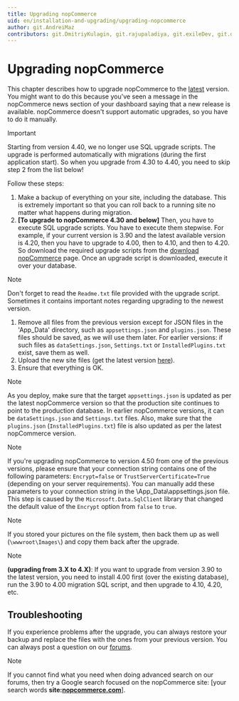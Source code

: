```yaml
---
title: Upgrading nopCommerce
uid: en/installation-and-upgrading/upgrading-nopcommerce
author: git.AndreiMaz
contributors: git.DmitriyKulagin, git.rajupaladiya, git.exileDev, git.dunaenko
---
```


# Upgrading nopCommerce

This chapter describes how to upgrade nopCommerce to the [latest](https://www.nopcommerce.com/download-nopcommerce) version. You might want to do this because you've seen a message in the nopCommerce news section of your dashboard saying that a new release is available. nopCommerce doesn't support automatic upgrades, so you have to do it manually.

> [!IMPORTANT]
>
> Starting from version 4.40, we no longer use SQL upgrade scripts. The upgrade is performed automatically with migrations (during the first application start). So when you upgrade from 4.30 to 4.40, you need to skip step 2 from the list below!

Follow these steps:

1. Make a backup of everything on your site, including the database. This is extremely important so that you can roll back to a running site no matter what happens during migration.
1. **[To upgrade to nopCommerce 4.30 and below]** Then, you have to execute SQL upgrade scripts. You have to execute them stepwise. For example, if your current version is 3.90 and the latest available version is 4.20, then you have to upgrade to 4.00, then to 4.10, and then to 4.20. So download the required upgrade scripts from the [download nopCommerce](https://www.nopcommerce.com/download-nopcommerce) page. Once an upgrade script is downloaded, execute it over your database.

  > [!NOTE]
  >
  > Don't forget to read the `Readme.txt` file provided with the upgrade script. Sometimes it contains important notes regarding upgrading to the newest version.

1. Remove all files from the previous version except for JSON files in the 'App_Data' directory, such as `appsettings.json` and  `plugins.json`. These files should be saved, as we will use them later. For earlier versions: if such files as `dataSettings.json`, `Settings.txt` or `InstalledPlugins.txt` exist, save them as well.
1. Upload the new site files (get the latest version [here](https://www.nopcommerce.com/download-nopcommerce)).
1. Ensure that everything is OK.

> [!NOTE]
>
> As you deploy, make sure that the target `appsettings.json` is updated as per the latest nopCommerce version so that the production site continues to point to the production database. In earlier nopCommerce versions, it can be `dataSettings.json` and `Settings.txt` files. Also, make sure that the `plugins.json` (`InstalledPlugins.txt`) file is also updated as per the latest nopCommerce version.

> [!NOTE]
>If you're upgrading nopCommerce to version 4.50 from one of the previous versions, please ensure that your connection string contains one of the following parameters: `Encrypt=false` or `TrustServerCertificate=True` (depending on your server requirements). You can manually add these parameters to your connection string in the \App_Data\appsettings.json file. This step is caused by the `Microsoft.Data.SqlClient` library that changed the default value of the `Encrypt` option from `false` to `true`.

> [!NOTE]
> If you stored your pictures on the file system, then back them up as well (`\wwwroot\Images\`) and copy them back after the upgrade.

> [!NOTE]
> **(upgrading from 3.X to 4.X)**: If you want to upgrade from version 3.90 to the latest version, you need to install 4.00 first (over the existing database), run the 3.90 to 4.00 migration SQL script, and then upgrade to 4.10, 4.20, etc.

## Troubleshooting

If you experience problems after the upgrade, you can always restore your backup and replace the files with the ones from your previous version. You can always post a question on our [forums](https://www.nopcommerce.com/boards/).

> [!Note]
>
> If you cannot find what you need when doing advanced search on our forums, then try a Google search focused on the nopCommerce site: [your search words **site:[nopcommerce.com](https://www.nopcommerce.com/ "nopcommerce.com")**].

